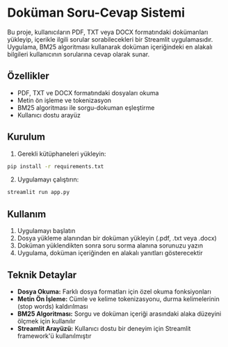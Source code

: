 # Doküman Soru-Cevap Sistemi

Bu proje, kullanıcıların PDF, TXT veya DOCX formatındaki dokümanları yükleyip, içerikle ilgili sorular sorabilecekleri bir Streamlit uygulamasıdır. Uygulama, BM25 algoritması kullanarak doküman içeriğindeki en alakalı bilgileri kullanıcının sorularına cevap olarak sunar.

## Özellikler

- PDF, TXT ve DOCX formatındaki dosyaları okuma
- Metin ön işleme ve tokenizasyon
- BM25 algoritması ile sorgu-dokuman eşleştirme
- Kullanıcı dostu arayüz

## Kurulum

1. Gerekli kütüphaneleri yükleyin:

```bash
pip install -r requirements.txt
```

2. Uygulamayı çalıştırın:

```bash
streamlit run app.py
```

## Kullanım

1. Uygulamayı başlatın
2. Dosya yükleme alanından bir doküman yükleyin (.pdf, .txt veya .docx)
3. Doküman yüklendikten sonra soru sorma alanına sorunuzu yazın
4. Uygulama, doküman içeriğinden en alakalı yanıtları gösterecektir

## Teknik Detaylar

- **Dosya Okuma:** Farklı dosya formatları için özel okuma fonksiyonları
- **Metin Ön İşleme:** Cümle ve kelime tokenizasyonu, durma kelimelerinin (stop words) kaldırılması
- **BM25 Algoritması:** Sorgu ve doküman içeriği arasındaki alaka düzeyini ölçmek için kullanılır
- **Streamlit Arayüzü:** Kullanıcı dostu bir deneyim için Streamlit framework'ü kullanılmıştır 